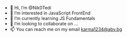 - 👋 Hi, I’m @Nik0Tedi
- 👀 I’m interested in JavaScript FrontEnd 
- 🌱 I’m currently learning JS Fundamentals
- 💞️ I’m looking to collaborate on ...
- 📫 You can reach me on my email karma1234@abv.bg

<!---
Nik0Tedi/Nik0Tedi is a ✨ special ✨ repository because its `README.md` (this file) appears on your GitHub profile.
You can click the Preview link to take a look at your changes.
--->
